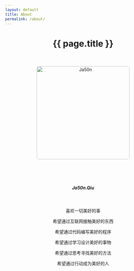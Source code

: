 ```yaml
---
layout: default
title: About
permalink: /about/
---
```

<div class="post">
    <header class="post-header">
        <h1 class="post-title">{{ page.title }}</h1>
        <div class="divider"></div>
    </header>
<!--     <article class="section about">
        {{ content }}
    </article> -->
</div>

<style type="text/css">
    p img{
        border-radius:5px;
        box-shadow:none;
        margin:0 auto 64px auto;
        height:300px;
    }
    p img:hover{
        box-shadow:none;
    }
    p,h5{
        text-align:center;
    }
</style>

<!-- 关于页面内容 -->

<!-- ![Ja50n](http://myulinkblog.oss-cn-shenzhen.aliyuncs.com/18-7-29/55632262.jpg) -->
![Ja50n](https://myulinkblog.oss-cn-shenzhen.aliyuncs.com/2018-10.jpg)

##### Ja50n.Qiu


<br>


喜欢一切美好的事

希望通过互联网接触美好的东西

希望通过代码编写美好的程序

希望通过学习设计美好的事物

希望通过思考寻找美好的方法

希望通过行动成为美好的人
